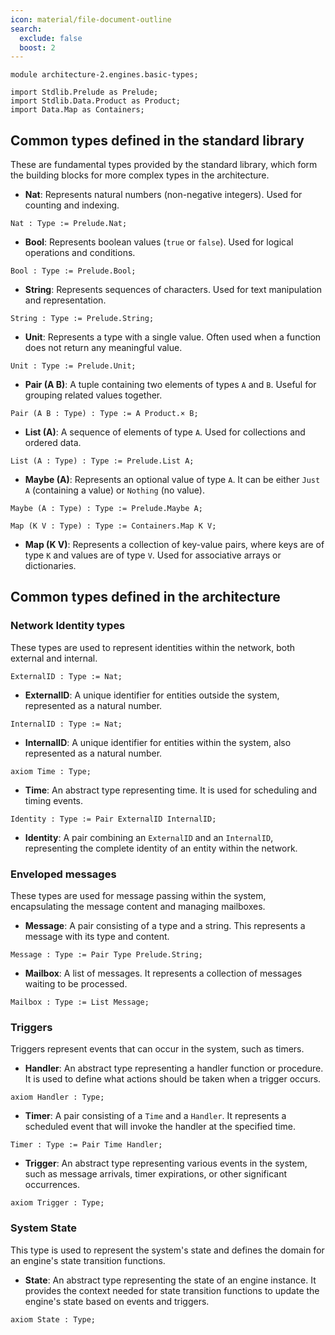 ```yaml
---
icon: material/file-document-outline
search:
  exclude: false
  boost: 2
---
```


```juvix
module architecture-2.engines.basic-types;

import Stdlib.Prelude as Prelude;
import Stdlib.Data.Product as Product;
import Data.Map as Containers;
```

## Common types defined in the standard library

These are fundamental types provided by the standard library, which form the
building blocks for more complex types in the architecture.

- **Nat**: Represents natural numbers (non-negative integers). Used for counting
  and indexing.

```juvix
Nat : Type := Prelude.Nat;
```

- **Bool**: Represents boolean values (`true` or `false`). Used for logical
  operations and conditions.

```juvix
Bool : Type := Prelude.Bool;
```

- **String**: Represents sequences of characters. Used for text manipulation and
  representation.

```juvix
String : Type := Prelude.String;
```

- **Unit**: Represents a type with a single value. Often used when a function
  does not return any meaningful value.

```juvix
Unit : Type := Prelude.Unit;
```

- **Pair (A B)**: A tuple containing two elements of types `A` and `B`. Useful
  for grouping related values together.
  
```juvix
Pair (A B : Type) : Type := A Product.× B;
```
- **List (A)**: A sequence of elements of type `A`. Used for collections and
  ordered data.

```juvix
List (A : Type) : Type := Prelude.List A;
```

- **Maybe (A)**: Represents an optional value of type `A`. It can be either
  `Just A` (containing a value) or `Nothing` (no value).

```juvix
Maybe (A : Type) : Type := Prelude.Maybe A;
```
```juvix
Map (K V : Type) : Type := Containers.Map K V;
```
- **Map (K V)**: Represents a collection of key-value pairs, where keys are of
  type `K` and values are of type `V`. Used for associative arrays or
  dictionaries.

## Common types defined in the architecture

### Network Identity types

These types are used to represent identities within the network, both external
and internal.

```juvix
ExternalID : Type := Nat;
```
- **ExternalID**: A unique identifier for entities outside the system,
  represented as a natural number.

```juvix
InternalID : Type := Nat;
```
- **InternalID**: A unique identifier for entities within the system, also
  represented as a natural number.

```juvix
axiom Time : Type;
```
- **Time**: An abstract type representing time. It is used for scheduling and
  timing events.

```juvix
Identity : Type := Pair ExternalID InternalID;
```
- **Identity**: A pair combining an `ExternalID` and an `InternalID`,
  representing the complete identity of an entity within the network.

### Enveloped messages

These types are used for message passing within the system, encapsulating the
message content and managing mailboxes.

- **Message**: A pair consisting of a type and a string. This represents a
  message with its type and content.
  
```juvix
Message : Type := Pair Type Prelude.String;
```

- **Mailbox**: A list of messages. It represents a collection of messages
  waiting to be processed.

```juvix
Mailbox : Type := List Message;
```

### Triggers

Triggers represent events that can occur in the system, such as timers.

- **Handler**: An abstract type representing a handler function or procedure. It
  is used to define what actions should be taken when a trigger occurs.

```juvix
axiom Handler : Type;
```

- **Timer**: A pair consisting of a `Time` and a `Handler`. It represents a
  scheduled event that will invoke the handler at the specified time.

```juvix
Timer : Type := Pair Time Handler;
```

- **Trigger**: An abstract type representing various events in the system, such
as message arrivals, timer expirations, or other significant occurrences.

```juvix
axiom Trigger : Type;
```

### System State

This type is used to represent the system's state and defines the domain for an
engine's state transition functions.

- **State**: An abstract type representing the state of an engine instance. It
  provides the context needed for state transition functions to update the
  engine's state based on events and triggers.

```juvix
axiom State : Type; 
```

